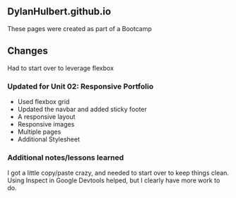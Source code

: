 ## DylanHulbert.github.io
These pages were created as part of a Bootcamp
## Changes
Had to start over to leverage flexbox
### Updated for Unit 02: Responsive Portfolio
* Used flexbox grid
* Updated the navbar and added sticky footer
* A responsive layout
* Responsive images
* Multiple pages
* Additional Stylesheet
### Additional notes/lessons learned
I got a little copy/paste crazy, and needed to start over to keep things clean.  Using Inspect in Google Devtools helped, but I clearly have more work to do.

